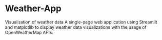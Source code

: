 # Weather-App
Visualisation of weather data
A single-page web application using Streamlit and matplotlib to display weather data visualizations with the usage of OpenWeatherMap APIs.
